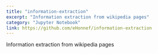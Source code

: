 ```yaml
---
title: "information-extraction"
excerpt: "Information extraction from wikipedia pages"
category: "Jupyter Notebook"
link: https://github.com/eHonnef/information-extraction
---
```


Information extraction from wikipedia pages

